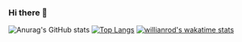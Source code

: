 ### Hi there 👋
![Anurag's GitHub stats](https://github-readme-stats.vercel.app/api?username=Praeee&show_icons=true&theme=radical)
[![Top Langs](https://github-readme-stats.vercel.app/api/top-langs/?username=Praeee&layout=compact)](https://github.com/anuraghazra/github-readme-stats)
[![willianrod's wakatime stats](https://github-readme-stats.vercel.app/api/wakatime?username=Praeee)](https://github.com/anuraghazra/github-readme-stats)





<!--
**Praeee/Praeee** is a ✨ _special_ ✨ repository because its `README.md` (this file) appears on your GitHub profile.

Here are some ideas to get you started:

- 🔭 I’m currently working on ...
- 🌱 I’m currently learning ...
- 👯 I’m looking to collaborate on ...
- 🤔 I’m looking for help with ...
- 💬 Ask me about ...
- 📫 How to reach me: ...
- 😄 Pronouns: ...
- ⚡ Fun fact: ...
-->
